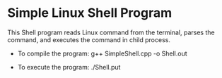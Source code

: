 # Simple Linux Shell Program

This Shell program reads Linux command from the terminal, parses the command, and executes the command in child process. 

* To compile the program: g++ SimpleShell.cpp -o Shell.out
 
 * To execute the program: ./Shell.put
